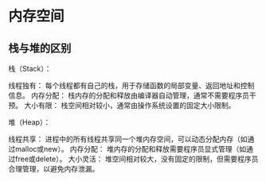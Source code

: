 # 内存空间

## 栈与堆的区别

栈（Stack）：

线程独有： 每个线程都有自己的栈，用于存储函数的局部变量、返回地址和控制信息。
内存分配： 栈内存的分配和释放由编译器自动管理，通常不需要程序员干预。
大小有限： 栈空间相对较小，通常由操作系统设置的固定大小限制。

堆（Heap）：

线程共享： 进程中的所有线程共享同一个堆内存空间，可以动态分配内存（如通过malloc或new）。
内存分配： 堆内存的分配和释放需要程序员显式管理（如通过free或delete）。
大小灵活： 堆空间相对较大，没有固定的限制，但需要程序员合理管理，以避免内存泄漏。
